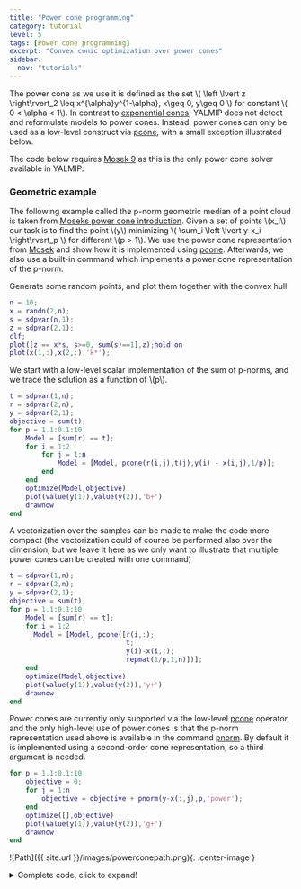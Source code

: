 ```yaml
---
title: "Power cone programming"
category: tutorial
level: 5
tags: [Power cone programming]
excerpt: "Convex conic optimization over power cones" 
sidebar:
  nav: "tutorials"
---
```


The power cone as we use it is defined as the set \\( \left \lvert z \right\rvert_2 \leq x^{\alpha}y^{1-\alpha}, x\geq 0, y\geq 0 \\) for constant \\( 0 < \alpha < 1\\). In contrast to [exponential cones](/tutorial/exponentialcone/), YALMIP does not detect and reformulate models to power cones. Instead, power cones can only be used as a low-level construct via [pcone](/command/pcone/), with a small exception illustrated below.

The code below requires [Mosek 9](/solver/mosek) as this is the only power cone solver available in YALMIP.

### Geometric example 

The following example called the p-norm geometric median of a point cloud is taken from [Moseks power cone introduction](https://docs.mosek.com/modeling-cookbook/powo.html). Given a set of points \\(x_i\\) our task is to find the point \\(y\\) minimizing \\( \sum_i  \left \lvert y-x_i \right\rvert_p \\) for different \\(p > 1\\). We use the power cone representation from [Mosek](https://docs.mosek.com/modeling-cookbook/powo.html) and show how it is implemented using [pcone](/command/pcone). Afterwards, we also use a built-in command which implements a power cone representation of the p-norm.

Generate some random points, and plot them together with the convex hull

````matlab
n = 10;
x = randn(2,n);
s = sdpvar(n,1);
z = sdpvar(2,1);
clf;
plot([z == x*s, s>=0, sum(s)==1],z);hold on
plot(x(1,:),x(2,:),'k*');
````

We start with a low-level scalar implementation of the sum of p-norms, and we trace the solution as a function of \\(p\\).

````matlab
t = sdpvar(1,n);
r = sdpvar(2,n);
y = sdpvar(2,1);
objective = sum(t);
for p = 1.1:0.1:10
    Model = [sum(r) == t];
    for i = 1:2
        for j = 1:n
            Model = [Model, pcone(r(i,j),t(j),y(i) - x(i,j),1/p)];        
        end
    end
    optimize(Model,objective)
    plot(value(y(1)),value(y(2)),'b+')
    drawnow
end
````

A vectorization over the samples can be made to make the code more compact (the vectorization could of course be performed also over the dimension, but we leave it here as we only want to illustrate that multiple power cones can be created with one command)

````matlab
t = sdpvar(1,n);
r = sdpvar(2,n);
y = sdpvar(2,1);
objective = sum(t);
for p = 1.1:0.1:10
    Model = [sum(r) == t];
    for i = 1:2        
      Model = [Model, pcone([r(i,:);
                             t;
                             y(i)-x(i,:);
                             repmat(1/p,1,n)])];
    end
    optimize(Model,objective)
    plot(value(y(1)),value(y(2)),'y+')
    drawnow
end
````

Power cones are currently only supported via the low-level [pcone](/command/pcone) operator, and the only high-level use of power cones is that the p-norm representation used above is available in the command [pnorm](/command/pnorm). By default it is implemented using a second-order cone representation, so a third argument is needed.

````matlab
for p = 1.1:0.1:10
    objective = 0;
    for j = 1:n
        objective = objective + pnorm(y-x(:,j),p,'power');        
    end
    optimize([],objective)
    plot(value(y(1)),value(y(2)),'g+')
    drawnow
end
````


![Path]({{ site.url }}/images/powerconepath.png){: .center-image }


<details>
  <summary>Complete code, click to expand!</summary>
  <script src="https://gist.github.com/johanlofberg/c6d98dcc2516971a320665ec19c5ad46.js"></script>
</details>


